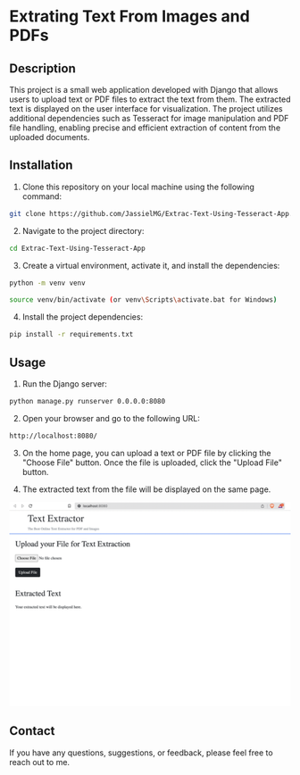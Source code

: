 # Extrating Text From Images and PDFs

## Description
This project is a small web application developed with Django that allows users to upload text or PDF files to extract the text from them. The extracted text is displayed on the user interface for visualization.
The project utilizes additional dependencies such as Tesseract for image manipulation and PDF file handling, enabling precise and efficient extraction of content from the uploaded documents.

## Installation
1. Clone this repository on your local machine using the following command:
```bash
git clone https://github.com/JassielMG/Extrac-Text-Using-Tesseract-App.git 
```
2. Navigate to the project directory:
```bash
cd Extrac-Text-Using-Tesseract-App
```
3. Create a virtual environment, activate it, and install the dependencies:
```bash
python -m venv venv
```
```bash
source venv/bin/activate (or venv\Scripts\activate.bat for Windows)
```
4. Install the project dependencies:
```bash
pip install -r requirements.txt
```

## Usage
1. Run the Django server:
```bash
python manage.py runserver 0.0.0.0:8080
```
2. Open your browser and go to the following URL:
```bash
http://localhost:8080/
```
3. On the home page, you can upload a text or PDF file by clicking the "Choose File" button. Once the file is uploaded, click the "Upload File" button.


4. The extracted text from the file will be displayed on the same page.

![Home Page](text_extractor/myapp/static/media/home_page.png)

## Contact

If you have any questions, suggestions, or feedback, please feel free to reach out to me.

